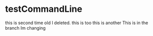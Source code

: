 # testCommandLine
this is second time old I deleted. 
this is too
this is another
This is in the branch Im changing